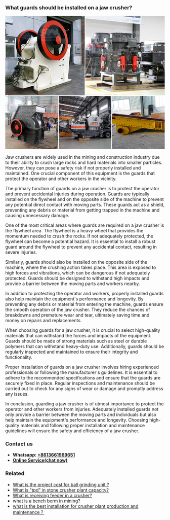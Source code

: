 <h3>What guards should be installed on a jaw crusher?</h3><img src='1701743115.jpg' alt=''><p>Jaw crushers are widely used in the mining and construction industry due to their ability to crush large rocks and hard materials into smaller particles. However, they can pose a safety risk if not properly installed and maintained. One crucial component of this equipment is the guards that protect the operator and other workers in the vicinity.</p><p>The primary function of guards on a jaw crusher is to protect the operator and prevent accidental injuries during operation. Guards are typically installed on the flywheel and on the opposite side of the machine to prevent any potential direct contact with moving parts. These guards act as a shield, preventing any debris or material from getting trapped in the machine and causing unnecessary damage.</p><p>One of the most critical areas where guards are required on a jaw crusher is the flywheel area. The flywheel is a heavy wheel that provides the momentum needed to crush the rocks. If not adequately protected, the flywheel can become a potential hazard. It is essential to install a robust guard around the flywheel to prevent any accidental contact, resulting in severe injuries.</p><p>Similarly, guards should also be installed on the opposite side of the machine, where the crushing action takes place. This area is exposed to high forces and vibrations, which can be dangerous if not adequately protected. Guards should be designed to withstand high impacts and provide a barrier between the moving parts and workers nearby.</p><p>In addition to protecting the operator and workers, properly installed guards also help maintain the equipment's performance and longevity. By preventing any debris or material from entering the machine, guards ensure the smooth operation of the jaw crusher. They reduce the chances of breakdowns and premature wear and tear, ultimately saving time and money on repairs and replacements.</p><p>When choosing guards for a jaw crusher, it is crucial to select high-quality materials that can withstand the forces and impacts of the equipment. Guards should be made of strong materials such as steel or durable polymers that can withstand heavy-duty use. Additionally, guards should be regularly inspected and maintained to ensure their integrity and functionality.</p><p>Proper installation of guards on a jaw crusher involves hiring experienced professionals or following the manufacturer's guidelines. It is essential to adhere to the recommended specifications and ensure that the guards are securely fixed in place. Regular inspections and maintenance should be carried out to check for any signs of wear or damage and promptly address any issues.</p><p>In conclusion, guarding a jaw crusher is of utmost importance to protect the operator and other workers from injuries. Adequately installed guards not only provide a barrier between the moving parts and individuals but also help maintain the equipment's performance and longevity. Choosing high-quality materials and following proper installation and maintenance guidelines will ensure the safety and efficiency of a jaw crusher.</p><h3>Contact us</h3><ul><li><strong>Whatsapp:&nbsp;<a href="https://wa.me/8613661969651">+8613661969651</a></strong></li><li><a href="https://swt.shibang-china.com/?git&amp;zhl&amp;What guards should be installed on a jaw crusher"><strong>Online Service(chat now)</strong></a></li></ul><h3>Related</h3><ul><li><a href='What is the project cost for ball grinding unit .md'>What is the project cost for ball grinding unit ?</a></li><li><a href='What is tpd in stone crusher plant capacity.md'>What is "tpd" in stone crusher plant capacity?</a></li><li><a href='What is receiving feeder in a crusher.md'>What is receiving feeder in a crusher?</a></li><li><a href='what is a bench berm in mining.md'>what is a bench berm in mining?</a></li><li><a href='what is the best installation for crusher plant production and maintenance？.md'>what is the best installation for crusher plant production and maintenance？</a></li></ul>